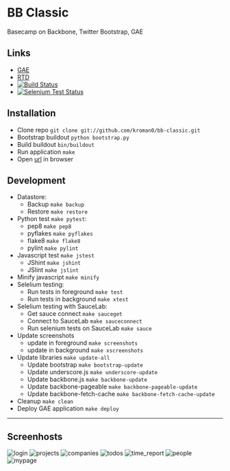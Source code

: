 BB Classic
==========

Basecamp on Backbone, Twitter Bootstrap, GAE

Links
-----

- [GAE](https://bb-classic.appspot.com/)
- [RTD](https://bb-classic.readthedocs.org/)
- [![Build Status](https://travis-ci.org/kroman0/bb-classic.png?branch=b3)](https://travis-ci.org/kroman0/bb-classic)
- [![Selenium Test Status](https://saucelabs.com/buildstatus/bb-classic)](https://saucelabs.com/u/bb-classic)

Installation
------------

- Clone repo `git clone git://github.com/kroman0/bb-classic.git`
- Bootstrap buildout `python bootstrap.py`
- Build buildout `bin/buildout`
- Run application `make`
- Open [url](http://localhost:8080/) in browser

Development
-----------

- Datastore:
  - Backup `make backup`
  - Restore `make restore`
- Python test `make pytest`:
  - pep8 `make pep8`
  - pyflakes `make pyflakes`
  - flake8 `make flake8`
  - pylint `make pylint`
- Javascript test `make jstest` 
  - JShint `make jshint`
  - JSlint `make jslint`
- Minify javascript `make minify`
- Selelium testing:
  - Run tests in foreground `make test`
  - Run tests in background `make xtest`
- Selelium testing with SauceLab:
  - Get sauce connect `make sauceget`
  - Connect to SauceLab `make sauceconnect`
  - Run selenium tests on SauceLab `make sauce`
- Update screenshots
  - update in foreground `make screenshots`
  - update in background `make xscreenshots`
- Update libraries `make update-all`
  - Update bootstrap `make bootstrap-update`
  - Update underscore.js `make underscore-update`
  - Update backbone.js `make backbone-update`
  - Update backbone-pageable `make backbone-pageable-update`
  - Update backbone-fetch-cache `make backbone-fetch-cache-update`
- Cleanup `make clean`
- Deploy GAE application `make deploy`

- - -

Screenhosts
-----------

![login](/docs/login.png "login")
![projects](/docs/projects.png "projects")
![companies](/docs/companies.png "companies")
![todos](/docs/todos.png "todos")
![time_report](/docs/time_report.png "time_report")
![people](/docs/people.png "people")
![mypage](/docs/mypage.png "mypage")

